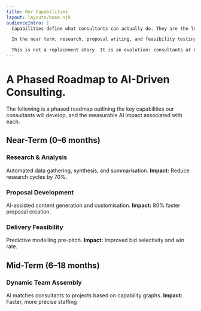 ```yaml
---
title: Our Capabilities
layout: layouts/base.njk
audienceIntro: |
  Capabilities define what consultants can actually do. They are the levers of impact. But the shape of those capabilities is changing rapidly.

  In the near term, research, proposal writing, and feasibility testing will be compressed by AI — freeing consultants to focus on higher-order work. In the mid-term, we will see AI assembling project teams dynamically, monitoring delivery in real time, and enriching knowledge assets across the firm. In the long term, AI will move into prototyping, persistent client co-creation, and predictive strategy.

  This is not a replacement story. It is an evolution: consultants at every grade will build new capabilities that expand their impact. The roadmap shows what to expect and when — and ensures we are ready to train, support, and equip our people as these shifts land.
---
```


<div class="grid-main-content">
	<h1>A Phased Roadmap to AI-Driven Consulting.</h1>
</div>

<div class="grid-main-content">
	<p>The following is a phased roadmap outlining the key capabilities our consultants will develop, and the measurable AI impact associated with each.</p>
	<h2>Near-Term (0–6 months)</h2>
</div>

<div class="grid-main-content horizontal-group cols-3">
	<div class="group-item">
		<h3>Research & Analysis</h3>
		<p>Automated data gathering, synthesis, and summarisation. <strong>Impact:</strong> Reduce research cycles by 70%.</p>
	</div>
	<div class="group-item">
		<h3>Proposal Development</h3>
		<p>AI-assisted content generation and customisation.
		<strong>Impact:</strong> 80% faster proposal creation.</p>
	</div>
	<div class="group-item">
		<h3>Delivery Feasibility</h3>
		<p>Predictive modelling pre-pitch. <strong>Impact:</strong> Improved bid selectivity and win rate.</p>
	</div>
</div>

<div class="grid-main-content">
	<h2>Mid-Term (6–18 months)</h2>
</div>

<div class="grid-main-content horizontal-group cols-3">
	<div class="group-item">
		<h3>Dynamic Team Assembly</h3>
		<p>AI matches consultants to projects based on capability graphs. <strong>Impact:</strong> Faster, more precise staffing